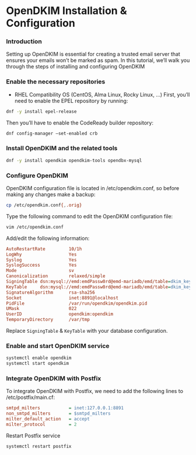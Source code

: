 OpenDKIM Installation & Configuration
=====================================
### Introduction

Setting up OpenDKIM is essential for creating a trusted email server that ensures your emails won’t be marked as spam. In this tutorial, we’ll walk you through the steps of installing and configuring OpenDKIM

### Enable the necessary repositories
* RHEL Compatibility OS (CentOS, Alma Linux, Rocky Linux, ...)
First, you’ll need to enable the EPEL repository by running:
```sh
dnf -y install epel-release
```

Then you’ll have to enable the CodeReady builder repository:
```sh
dnf config-manager –set-enabled crb
```

### Install OpenDKIM and the related tools
```sh
dnf -y install opendkim opendkim-tools opendbx-mysql
```

### Configure OpenDKIM
OpenDKIM configuration file is located in /etc/opendkim.conf, so before making any changes make a backup:
```sh
cp /etc/opendkim.conf{,.orig}
```

Type the following command to edit the OpenDKIM configuration file:
```sh
vim /etc/opendkim.conf
```

Add/edit the following information:
```ini
AutoRestartRate         10/1h
LogWhy                  Yes
Syslog                  Yes
SyslogSuccess           Yes
Mode                    sv
Canonicalization        relaxed/simple
SigningTable dsn:mysql://emd:emdPassw0rd@emd-mariadb/emd/table=dkim_keys?keycol=domain?datacol=id
KeyTable     dsn:mysql://emd:emdPassw0rd@emd-mariadb/emd/table=dkim_keys?keycol=id?datacol=domain,selector,private_key
SignatureAlgorithm      rsa-sha256
Socket                  inet:8891@localhost
PidFile                 /var/run/opendkim/opendkim.pid
UMask                   022
UserID                  opendkim:opendkim
TemporaryDirectory      /var/tmp
```
Replace `SigningTable` & `KeyTable` with your database configuration.

### Enable and start OpenDKIM service
```sh
systemctl enable opendkim
systemctl start opendkim
```

### Integrate OpenDKIM with Postfix
To integrate OpenDKIM with Postfix, we need to add the following lines to /etc/postfix/main.cf:
```ini
smtpd_milters           = inet:127.0.0.1:8891
non_smtpd_milters       = $smtpd_milters
milter_default_action   = accept
milter_protocol         = 2
```

Restart Postfix service
```sh
systemctl restart postfix
```

